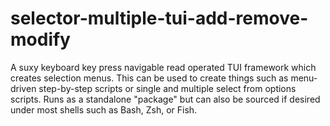 # selector-multiple-tui-add-remove-modify
A suxy keyboard key press navigable read operated TUI framework which creates selection menus. This can be used to create things such as menu-driven step-by-step scripts or single and multiple select from options scripts. Runs as a standalone "package" but can also be sourced if desired under most shells such as Bash, Zsh, or Fish.
